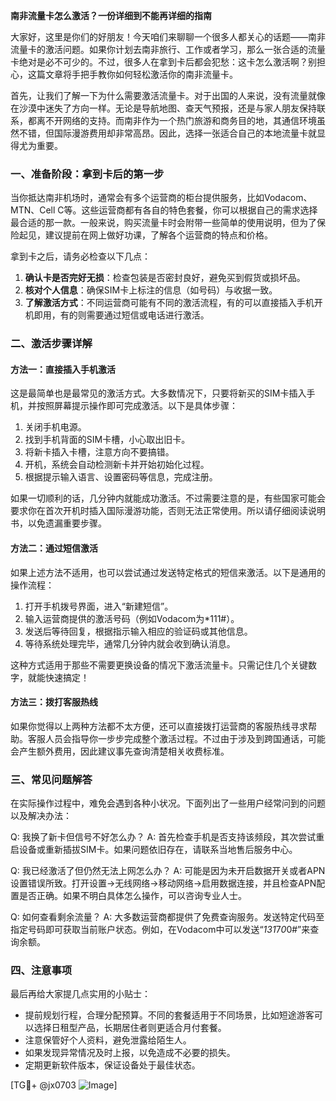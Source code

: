 **南非流量卡怎么激活？一份详细到不能再详细的指南**

大家好，这里是你们的好朋友！今天咱们来聊聊一个很多人都关心的话题——南非流量卡的激活问题。如果你计划去南非旅行、工作或者学习，那么一张合适的流量卡绝对是必不可少的。不过，很多人在拿到卡后都会犯愁：这卡怎么激活啊？别担心，这篇文章将手把手教你如何轻松激活你的南非流量卡。

首先，让我们了解一下为什么需要激活流量卡。对于出国的人来说，没有流量就像在沙漠中迷失了方向一样。无论是导航地图、查天气预报，还是与家人朋友保持联系，都离不开网络的支持。而南非作为一个热门旅游和商务目的地，其通信环境虽然不错，但国际漫游费用却非常高昂。因此，选择一张适合自己的本地流量卡就显得尤为重要。

### 一、准备阶段：拿到卡后的第一步

当你抵达南非机场时，通常会有多个运营商的柜台提供服务，比如Vodacom、MTN、Cell C等。这些运营商都有各自的特色套餐，你可以根据自己的需求选择最合适的那一款。一般来说，购买流量卡时会附带一些简单的使用说明，但为了保险起见，建议提前在网上做好功课，了解各个运营商的特点和价格。

拿到卡之后，请务必检查以下几点：

1. **确认卡是否完好无损**：检查包装是否密封良好，避免买到假货或损坏品。
2. **核对个人信息**：确保SIM卡上标注的信息（如号码）与收据一致。
3. **了解激活方式**：不同运营商可能有不同的激活流程，有的可以直接插入手机开机即用，有的则需要通过短信或电话进行激活。

### 二、激活步骤详解

#### 方法一：直接插入手机激活

这是最简单也是最常见的激活方式。大多数情况下，只要将新买的SIM卡插入手机，并按照屏幕提示操作即可完成激活。以下是具体步骤：

1. 关闭手机电源。
2. 找到手机背面的SIM卡槽，小心取出旧卡。
3. 将新卡插入卡槽，注意方向不要搞错。
4. 开机，系统会自动检测新卡并开始初始化过程。
5. 根据提示输入语言、设置密码等信息，完成注册。

如果一切顺利的话，几分钟内就能成功激活。不过需要注意的是，有些国家可能会要求你在首次开机时插入国际漫游功能，否则无法正常使用。所以请仔细阅读说明书，以免遗漏重要步骤。

#### 方法二：通过短信激活

如果上述方法不适用，也可以尝试通过发送特定格式的短信来激活。以下是通用的操作流程：

1. 打开手机拨号界面，进入“新建短信”。
2. 输入运营商提供的激活号码（例如Vodacom为*111#）。
3. 发送后等待回复，根据指示输入相应的验证码或其他信息。
4. 等待系统处理完毕，通常几分钟内就会收到确认消息。

这种方式适用于那些不需要更换设备的情况下激活流量卡。只需记住几个关键数字，就能快速搞定！

#### 方法三：拨打客服热线

如果你觉得以上两种方法都不太方便，还可以直接拨打运营商的客服热线寻求帮助。客服人员会指导你一步步完成整个激活过程。不过由于涉及到跨国通话，可能会产生额外费用，因此建议事先查询清楚相关收费标准。

### 三、常见问题解答

在实际操作过程中，难免会遇到各种小状况。下面列出了一些用户经常问到的问题以及解决办法：

Q: 我换了新卡但信号不好怎么办？
A: 首先检查手机是否支持该频段，其次尝试重启设备或重新插拔SIM卡。如果问题依旧存在，请联系当地售后服务中心。

Q: 我已经激活了但仍然无法上网怎么办？
A: 可能是因为未开启数据开关或者APN设置错误所致。打开设置->无线网络->移动网络->启用数据连接，并且检查APN配置是否正确。如果不明白具体怎么操作，可以咨询专业人士。

Q: 如何查看剩余流量？
A: 大多数运营商都提供了免费查询服务。发送特定代码至指定号码即可获取当前账户状态。例如，在Vodacom中可以发送“*131*7*0*0#”来查询余额。

### 四、注意事项

最后再给大家提几点实用的小贴士：

- 提前规划行程，合理分配预算。不同的套餐适用于不同场景，比如短途游客可以选择日租型产品，长期居住者则更适合月付套餐。
- 注意保管好个人资料，避免泄露给陌生人。
- 如果发现异常情况及时上报，以免造成不必要的损失。
- 定期更新软件版本，保证设备处于最佳状态。

[TG💪+ @jx0703 ![Image](https://github.com/user-attachments/assets/dbca1d08-cadb-493c-b0ec-ad6f7a83f270)]